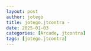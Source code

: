 ```yaml
---
layout: post
author: jotego
title: jotego.jtcontra - 
date: 2025-01-03
categories: [Arcade, jtcontra]
tags: [jotego.jtcontra]
---
```


